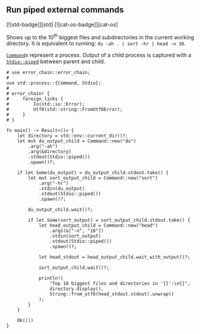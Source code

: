 ## Run piped external commands

[![std-badge]][std] [![cat-os-badge]][cat-os]

Shows up to the 10<sup>th</sup> biggest files and subdirectories in
the current working directory. It is equivalent to running: `du -ah . |
sort -hr | head -n 10`.

[`Command`]s represent a process. Output of a child process is captured with a
[`Stdio::piped`] between parent and child.

```rust,edition2021,no_run
# use error_chain::error_chain;
#
use std::process::{Command, Stdio};
#
# error_chain! {
#     foreign_links {
#         Io(std::io::Error);
#         Utf8(std::string::FromUtf8Error);
#     }
# }

fn main() -> Result<()> {
    let directory = std::env::current_dir()?;
    let mut du_output_child = Command::new("du")
        .arg("-ah")
        .arg(&directory)
        .stdout(Stdio::piped())
        .spawn()?;

    if let Some(du_output) = du_output_child.stdout.take() {
        let mut sort_output_child = Command::new("sort")
            .arg("-hr")
            .stdin(du_output)
            .stdout(Stdio::piped())
            .spawn()?;

        du_output_child.wait()?;

        if let Some(sort_output) = sort_output_child.stdout.take() {
            let head_output_child = Command::new("head")
                .args(&["-n", "10"])
                .stdin(sort_output)
                .stdout(Stdio::piped())
                .spawn()?;

            let head_stdout = head_output_child.wait_with_output()?;

            sort_output_child.wait()?;

            println!(
                "Top 10 biggest files and directories in '{}':\n{}",
                directory.display(),
                String::from_utf8(head_stdout.stdout).unwrap()
            );
        }
    }

    Ok(())
}
```

[`Command`]: https://doc.rust-lang.org/std/process/struct.Command.html
[`Stdio::piped`]: https://doc.rust-lang.org/std/process/struct.Stdio.html
